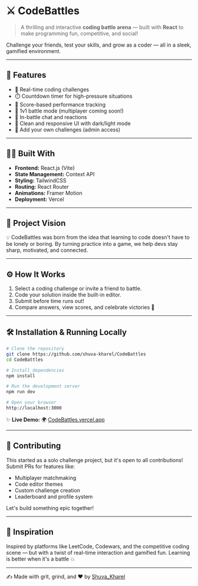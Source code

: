 # ⚔️ CodeBattles

> A thrilling and interactive **coding battle arena** — built with **React** to make programming fun, competitive, and social!

Challenge your friends, test your skills, and grow as a coder — all in a sleek, gamified environment.

---

## 🚀 Features

- 🧠 Real-time coding challenges
- ⏱️ Countdown timer for high-pressure situations
- 🎯 Score-based performance tracking
- 👥 1v1 battle mode (multiplayer coming soon!)
- 💬 In-battle chat and reactions
- 🎨 Clean and responsive UI with dark/light mode
- 🧩 Add your own challenges (admin access)

---

## 👩‍💻 Built With

- **Frontend:** React.js (Vite)
- **State Management:** Context API
- **Styling:** TailwindCSS
- **Routing:** React Router
- **Animations:** Framer Motion
- **Deployment:** Vercel

---

## 🌟 Project Vision

💡 CodeBattles was born from the idea that learning to code doesn't have to be lonely or boring.
By turning practice into a game, we help devs stay sharp, motivated, and connected.

---

## ⚙️ How It Works

1. Select a coding challenge or invite a friend to battle.
2. Code your solution inside the built-in editor.
3. Submit before time runs out!
4. Compare answers, view scores, and celebrate victories 🎉

---

## 🛠️ Installation & Running Locally

```bash
# Clone the repository
git clone https://github.com/shuva-kharel/CodeBattles
cd CodeBattles

# Install dependencies
npm install

# Run the development server
npm run dev

# Open your browser
http://localhost:3000
```

✨ **Live Demo:**
🌍 [CodeBattles.vercel.app](https://codebattles.vercel.app)

---

## 🙌 Contributing

This started as a solo challenge project, but it's open to all contributions!
Submit PRs for features like:

- Multiplayer matchmaking
- Code editor themes
- Custom challenge creation
- Leaderboard and profile system

Let's build something epic together!

---

## 🧠 Inspiration

Inspired by platforms like LeetCode, Codewars, and the competitive coding scene — but with a twist of real-time interaction and gamified fun.
Learning is better when it's a battle 💥

---

✍️ Made with grit, grind, and ❤️ by [Shuva_Kharel](https://github.com/shuva-kharel)
